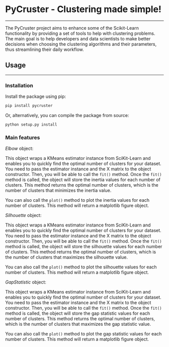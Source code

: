 # PyCruster - Clustering made simple! 
---
The PyCruster project aims to enhance some of the Scikit-Learn functionality by
providing a set of tools to help with clustering problems. The main goal is to 
help developers and data scientists to make better decisions when choosing the 
clustering algorithms and their parameters, thus streamlining their daily workflow.

## Usage
---

### Installation

Install the package using pip:

```sh
pip install pycruster
```

Or, alternatively, you can compile the package from source:

```sh
python setup.py install
```

### Main features

_Elbow_ object:

This object wraps a KMeans estimator instance from SciKit-Learn and enables you to
quickly find the optimal number of clusters for your dataset. You need to pass the 
estimator instance and the X matrix to the object constructor. Then, you will be able 
to call the `fit()` method. Once the `fit()` method is called, the object will store the
inertia values for each number of clusters. This method returns the optimal number of 
clusters, which is the number of clusters that minimizes the inertia value. 

You can also call the `plot()` method to plot the inertia values for each number of 
clusters. This method will return a matplotlib figure object.

_Silhouette_ object:

This object wraps a KMeans estimator instance from SciKit-Learn and enables you to
quickly find the optimal number of clusters for your dataset. You need to pass the
estimator instance and the X matrix to the object constructor. Then, you will be able
to call the `fit()` method. Once the `fit()` method is called, the object will store the
silhouette values for each number of clusters. This method returns the optimal number of
clusters, which is the number of clusters that maximizes the silhouette value.

You can also call the `plot()` method to plot the silhouette values for each number of
clusters. This method will return a matplotlib figure object.

_GapStatistic_ object:

This object wraps a KMeans estimator instance from SciKit-Learn and enables you to
quickly find the optimal number of clusters for your dataset. You need to pass the
estimator instance and the X matrix to the object constructor. Then, you will be able
to call the `fit()` method. Once the `fit()` method is called, the object will store the
gap statistic values for each number of clusters. This method returns the optimal number of
clusters, which is the number of clusters that maximizes the gap statistic value.

You can also call the `plot()` method to plot the gap statistic values for each number of
clusters. This method will return a matplotlib figure object.
